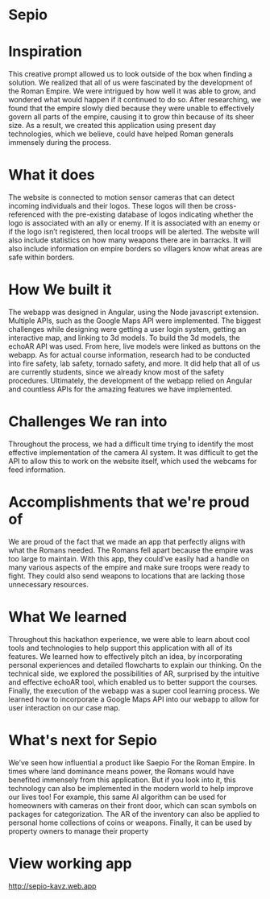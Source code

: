 # Sepio

# Inspiration
This creative prompt allowed us to look outside of the box when finding a solution. We realized that all of us were fascinated by the development of the Roman Empire. We were intrigued by how well it was able to grow, and wondered what would happen if it continued to do so. After researching, we found that the empire slowly died because they were unable to effectively govern all parts of the empire, causing it to grow thin because of its sheer size. As a result, we created this application using present day technologies, which we believe, could have helped Roman generals immensely during the process.

# What it does
The website is connected to motion sensor cameras that can detect incoming individuals and their logos. These logos will then be cross-referenced with the pre-existing database of logos indicating whether the logo is associated with an ally or enemy. If it is associated with an enemy or if the logo isn’t registered, then local troops will be alerted. The website will also include statistics on how many weapons there are in barracks. It will also include information on empire borders so villagers know what areas are safe within borders.

# How We built it
The webapp was designed in Angular, using the Node javascript extension. Multiple APIs, such as the Google Maps API were implemented. The biggest challenges while designing were getting a user login system, getting an interactive map, and linking to 3d models. To build the 3d models, the echoAR API was used. From here, live models were linked as buttons on the webapp. As for actual course information, research had to be conducted into fire safety, lab safety, tornado safety, and more. It did help that all of us are currently students, since we already know most of the safety procedures. Ultimately, the development of the webapp relied on Angular and countless APIs for the amazing features we have implemented.

# Challenges We ran into
Throughout the process, we had a difficult time trying to identify the most effective implementation of the camera AI system. It was difficult to get the API to allow this to work on the website itself, which used the webcams for feed information.

# Accomplishments that we're proud of
We are proud of the fact that we made an app that perfectly aligns with what the Romans needed. The Romans fell apart because the empire was too large to maintain. With this app, they could’ve easily had a handle on many various aspects of the empire and make sure troops were ready to fight. They could also send weapons to locations that are lacking those unnecessary resources.

# What We learned
Throughout this hackathon experience, we were able to learn about cool tools and technologies to help support this application with all of its features. We learned how to effectively pitch an idea, by incorporating personal experiences and detailed flowcharts to explain our thinking. On the technical side, we explored the possibilities of AR, surprised by the intuitive and effective echoAR tool, which enabled us to better support the courses. Finally, the execution of the webapp was a super cool learning process. We learned how to incorporate a Google Maps API into our webapp to allow for user interaction on our case map.

# What's next for Sepio
We’ve seen how influential a product like Saepio For the Roman Empire. In times where land dominance means power, the Romans would have benefited immensely from this application. But if you look into it, this technology can also be implemented in the modern world to help improve our lives too! For example, this same AI algorithm can be used for homeowners with cameras on their front door, which can scan symbols on packages for categorization. The AR of the inventory can also be applied to personal home collections of coins or weapons. Finally, it can be used by property owners to manage their property

# View working app
http://sepio-kavz.web.app
